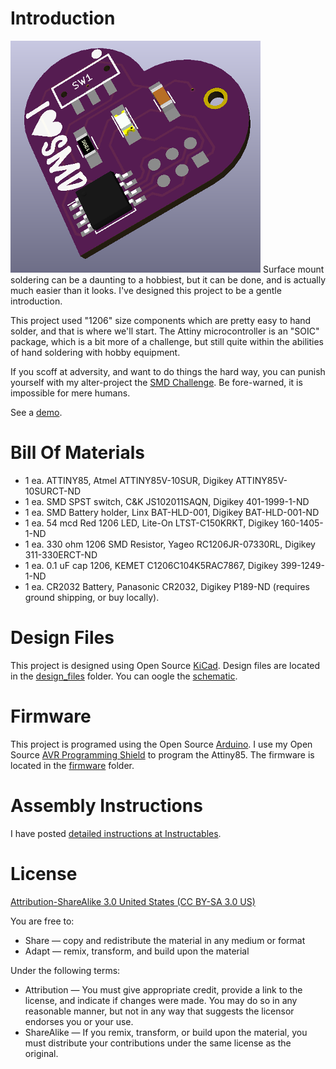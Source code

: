 Introduction
============

![Attiny85](images/base.png) 
Surface mount soldering can be a daunting to a hobbiest, but it can be done, and is actually much easier than it looks. I've designed this project to be a gentle introduction.

This project used "1206" size components which are pretty easy to hand solder, and that is where we'll start. The Attiny microcontroller is an "SOIC" package, which is a bit more of a challenge, but still quite within the abilities of hand soldering with hobby equipment.

If you scoff at adversity, and want to do things the hard way, you can punish yourself with my alter-project the [SMD Challenge](https://hackaday.io/project/25265-an-unfortunate-smd-project). Be fore-warned, it is impossible for mere humans.

See a [demo](https://youtu.be/9H9jX7037jc).


Bill Of Materials
=================
  
- 1 ea. ATTINY85, Atmel ATTINY85V-10SUR, Digikey ATTINY85V-10SURCT-ND
- 1 ea. SMD SPST switch, C&K JS102011SAQN, Digikey 401-1999-1-ND
- 1 ea. SMD Battery holder, Linx BAT-HLD-001, Digikey BAT-HLD-001-ND
- 1 ea. 54 mcd Red 1206 LED, Lite-On LTST-C150KRKT, Digikey 160-1405-1-ND
- 1 ea. 330 ohm 1206 SMD Resistor, Yageo RC1206JR-07330RL, Digikey 311-330ERCT-ND
- 1 ea. 0.1 uF cap 1206, KEMET C1206C104K5RAC7867, Digikey 399-1249-1-ND
- 1 ea. CR2032 Battery, Panasonic CR2032, Digikey P189-ND (requires ground shipping, or buy locally).


Design Files
============
This project is designed using Open Source [KiCad](http://kicad-pcb.org/). Design files are located in the [design_files](design_files/) folder.  You can oogle the [schematic](images/base.sch.png).

Firmware
========
This project is programed using the Open Source [Arduino](https://www.arduino.cc/). I use my Open Source [AVR Programming Shield](https://www.tindie.com/products/MakersBox/yet-another-programming-shield/) to program the Attiny85. The firmware is located in the [firmware](firmware/) folder.

Assembly Instructions
=====================
I have posted [detailed instructions at Instructables](https://www.instructables.com/id/I-Can-Surface-Mount-Solder/).

License
=======
[Attribution-ShareAlike 3.0 United States (CC BY-SA 3.0 US)](https://creativecommons.org/licenses/by-sa/3.0/us/)

You are free to:

- Share — copy and redistribute the material in any medium or format
- Adapt — remix, transform, and build upon the material

Under the following terms:

- Attribution — You must give appropriate credit, provide a link to the license, and indicate if changes were made. You may do so in any reasonable manner, but not in any way that suggests the licensor endorses you or your use.
- ShareAlike — If you remix, transform, or build upon the material, you must distribute your contributions under the same license as the original.
